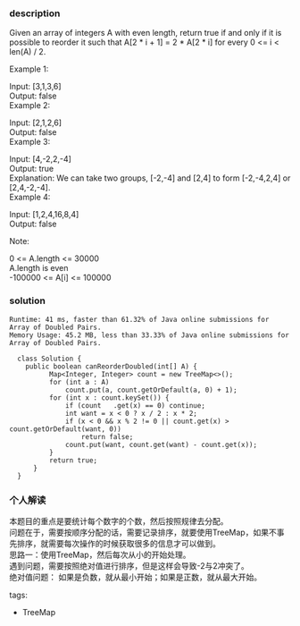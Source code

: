 ### description    
  Given an array of integers A with even length, return true if and only if it is possible to reorder it such that A[2 * i + 1] = 2 * A[2 * i] for every 0 <= i < len(A) / 2.  
    
  Example 1:  
    
  Input: [3,1,3,6]  
  Output: false  
  Example 2:  
    
  Input: [2,1,2,6]  
  Output: false  
  Example 3:  
    
  Input: [4,-2,2,-4]  
  Output: true  
  Explanation: We can take two groups, [-2,-4] and [2,4] to form [-2,-4,2,4] or [2,4,-2,-4].  
  Example 4:  
    
  Input: [1,2,4,16,8,4]  
  Output: false  
     
    
  Note:  
    
  0 <= A.length <= 30000  
  A.length is even  
  -100000 <= A[i] <= 100000  
### solution    
```    
Runtime: 41 ms, faster than 61.32% of Java online submissions for Array of Doubled Pairs.  
Memory Usage: 45.2 MB, less than 33.33% of Java online submissions for Array of Doubled Pairs.  
  
  class Solution {  
    public boolean canReorderDoubled(int[] A) {  
          Map<Integer, Integer> count = new TreeMap<>();  
          for (int a : A)  
              count.put(a, count.getOrDefault(a, 0) + 1);  
          for (int x : count.keySet()) {  
              if (count   .get(x) == 0) continue;  
              int want = x < 0 ? x / 2 : x * 2;  
              if (x < 0 && x % 2 != 0 || count.get(x) > count.getOrDefault(want, 0))  
                  return false;  
              count.put(want, count.get(want) - count.get(x));  
          }  
          return true;  
      }  
  }  
```    
    
### 个人解读    
  本题目的重点是要统计每个数字的个数，然后按照规律去分配。  
  问题在于，需要按顺序分配的话，需要记录排序，就要使用TreeMap，如果不事先排序，就需要每次操作的时候获取很多的信息才可以做到。  
  思路一：使用TreeMap，然后每次从小的开始处理。  
  遇到问题，需要按照绝对值进行排序，但是这样会导致-2与2冲突了。  
  绝对值问题： 如果是负数，就从最小开始；如果是正数，就从最大开始。  
    
   
    
tags:    
  -  TreeMap  
